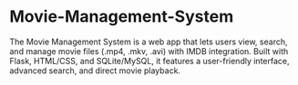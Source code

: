 # Movie-Management-System
The Movie Management System is a web app that lets users view, search, and manage movie files (.mp4, .mkv, .avi) with IMDB integration. Built with Flask, HTML/CSS, and SQLite/MySQL, it features a user-friendly interface, advanced search, and direct movie playback.
